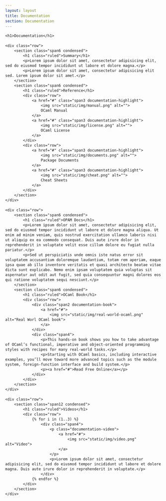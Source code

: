 ```yaml
---
layout: layout
title: Documentation
section: Documentation
---
```


<div class="container">

    <h1>Documentation</h1>

    <div class="row">
        <section class="span6 condensed">
            <h1 class="ruled">Summary</h1>
            <p>Lorem ipsum dolor sit amet, consectetur adipisicing elit, sed do eiusmod tempor incididunt ut labore et dolore magna.</p>
            <p>Lorem ipsum dolor sit amet, consectetur adipisicing elit sed. Lorem ipsum dolor sit amet.</p>
        </section>
        <section class="span6 condensed">
            <h1 class="ruled">Reference</h1>
            <div class="row">
                <a href="#" class="span3 documentation-highlight">
                    <img src="static/img/manual.png" alt="">
                    OCaml Manual
                </a>
                <a href="#" class="span3 documentation-highlight">
                    <img src="static/img/license.png" alt="">
                    OCaml License
                </a>
            </div>
            <div class="row">
                <a href="#" class="span3 documentation-highlight">
                    <img src="static/img/documents.png" alt="">
                    Package Documents
                </a>
                <a href="#" class="span3 documentation-highlight">
                    <img src="static/img/cheat.png" alt="">
                    Cheat Sheets
                </a>
            </div>
        </section>
    </div>

    <div class="row">
        <section class="span6 condensed">
            <h1 class="ruled">OPAM Docs</h1>
            <p>Lorem ipsum dolor sit amet, consectetur adipisicing elit, sed do eiusmod tempor incididunt ut labore et dolore magna aliqua. Ut enim ad minim veniam, quis nostrud exercitation ullamco laboris nisi ut aliquip ex ea commodo consequat. Duis aute irure dolor in reprehenderit in voluptate velit esse cillum dolore eu fugiat nulla pariatur.</p>
            <p>Sed ut perspiciatis unde omnis iste natus error sit voluptatem accusantium doloremque laudantium, totam rem aperiam, eaque ipsa quae ab illo inventore veritatis et quasi architecto beatae vitae dicta sunt explicabo. Nemo enim ipsam voluptatem quia voluptas sit aspernatur aut odit aut fugit, sed quia consequuntur magni dolores eos qui ratione voluptatem sequi nesciunt.</p>
        </section>
        <section class="span6 condensed">
            <h1 class="ruled">OCaml Book</h1>
            <div class="row">
                <div class="span2 documentation-book">
                    <a href="#">
                        <img src="static/img/real-world-ocaml.png" alt="Real Worl OCaml book">
                    </a>
                </div>
                <div class="span4">
                    <p>This hands-on book shows you how to take advantage of OCaml’s functional, imperative and object-oriented programming styles with recipes for many real-world tasks.</p>
                    <p>Starting with OCaml basics, including interactive examples, you’ll move toward more advanced topics such as the module system, foreign-function interface and build system.</p>
                    <p><a href="#">Read Free Online</a></p>
                </div>
            </div>
        </section>
    </div>

    <div class="row">
        <section class="span12 condensed">
            <h1 class="ruled">Videos</h1>
            <div class="row">
                {% for i in (1..3) %}
                    <div class="span4">
                        <p class="documentation-video">
                            <a href="#">
                                <img src="static/img/video.png" alt="Video">
                            </a>
                        </p>
                        <p>Lorem ipsum dolor sit amet, consectetur adipisicing elit, sed do eiusmod tempor incididunt ut labore et dolore magna. Duis aute irure dolor in reprehenderit in voluptate.</p>
                    </div>
                {% endfor %}
            </div>
        </section>
    </div>

</div>